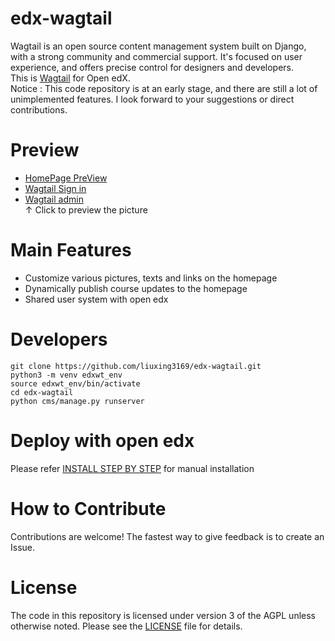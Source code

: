# edx-wagtail
Wagtail is an open source content management system built on Django, with a strong community and commercial support. 
It's focused on user experience, and offers precise control for designers and developers.  
This is [Wagtail](https://github.com/wagtail/wagtail/) for Open edX.  
Notice : This code repository is at an early stage, and there are still a lot of unimplemented features. I look forward to your suggestions or direct contributions. 


# Preview
- [HomePage PreView ](docs/preview/homepage-preview.png)
- [Wagtail Sign in](docs/preview/wagtail-admin-login.png)
- [Wagtail admin](docs/preview/wagtail-admin.png)  
↑ Click to preview the picture

# Main Features
- Customize various pictures, texts and links on the homepage
- Dynamically publish course updates to the homepage
- Shared user system with open edx


# Developers
```
git clone https://github.com/liuxing3169/edx-wagtail.git
python3 -m venv edxwt_env
source edxwt_env/bin/activate
cd edx-wagtail
python cms/manage.py runserver
```

# Deploy with open edx
Please refer [INSTALL STEP BY STEP](docs/INSTALL-STEP-BY-STEP.md) for manual installation

# How to Contribute
Contributions are welcome! The fastest way to give feedback is to create an Issue.

# License
The code in this repository is licensed under version 3 of the AGPL unless otherwise noted. Please see the [LICENSE](../main/LICENSE) file for details.

